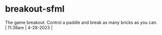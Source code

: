 # breakout-sfml
The game breakout. Control a paddle and break as many bricks as you can.
| 11:38am | 4-28-2023 |